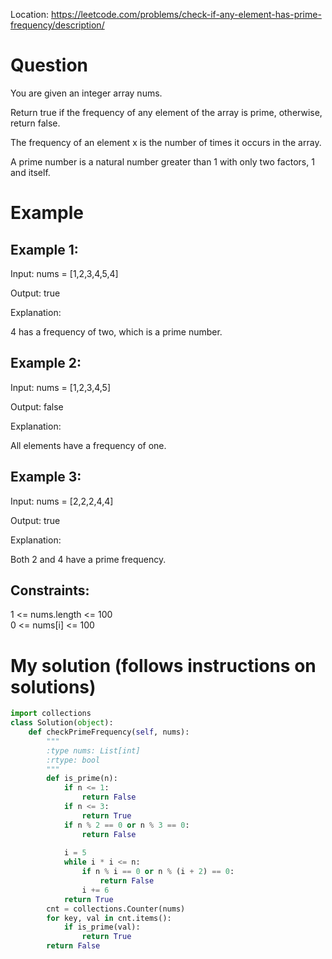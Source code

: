 Location: https://leetcode.com/problems/check-if-any-element-has-prime-frequency/description/
# Question
You are given an integer array nums.

Return true if the frequency of any element of the array is prime, otherwise, return false.

The frequency of an element x is the number of times it occurs in the array.

A prime number is a natural number greater than 1 with only two factors, 1 and itself.

 
# Example

## Example 1:

Input: nums = [1,2,3,4,5,4]

Output: true

Explanation:

4 has a frequency of two, which is a prime number.

## Example 2:

Input: nums = [1,2,3,4,5]

Output: false

Explanation:

All elements have a frequency of one.

## Example 3:

Input: nums = [2,2,2,4,4]

Output: true

Explanation:

Both 2 and 4 have a prime frequency.
 

## Constraints:

1 <= nums.length <= 100\
0 <= nums[i] <= 100
 

# My solution (follows instructions on solutions)
```python
import collections
class Solution(object):
    def checkPrimeFrequency(self, nums):
        """
        :type nums: List[int]
        :rtype: bool
        """
        def is_prime(n):
            if n <= 1:
                return False
            if n <= 3:
                return True
            if n % 2 == 0 or n % 3 == 0:
                return False
            
            i = 5
            while i * i <= n:
                if n % i == 0 or n % (i + 2) == 0:
                    return False
                i += 6
            return True
        cnt = collections.Counter(nums)
        for key, val in cnt.items():
            if is_prime(val):
                return True
        return False        
```

